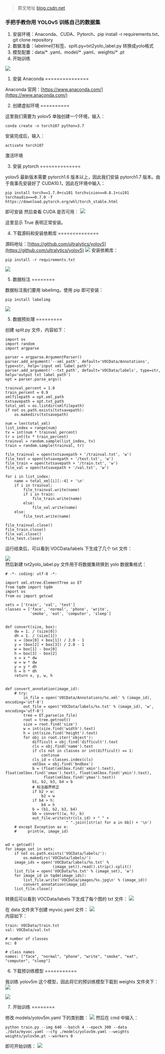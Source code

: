 >  原文地址 [blog.csdn.net](https://blog.csdn.net/weixin_44936889/article/details/110661862)

### 手把手教你用 YOLOv5 训练自己的数据集

1. 安装环境：Anaconda、CUDA、Pytorch、pip install -r requirements.txt、git clone repository
2. 数据准备：labelme打标签、spilt.py+txt2yolo_label.py 转换成yolo格式
3. 模型配置：data/* .yaml、model/* .yaml、weights/* .pt
4. 开始训练




![](https://img-blog.csdnimg.cn/20201204171203185.png?x-oss-process=image/watermark,type_ZmFuZ3poZW5naGVpdGk,shadow_10,text_aHR0cHM6Ly9ibG9nLmNzZG4ubmV0L3dlaXhpbl80NDkzNjg4OQ==,size_16,color_FFFFFF,t_70)

1. 安装 Anaconda
===============

Anaconda 官网：[https://www.anaconda.com/](https://www.anaconda.com/)

2. 创建虚拟环境
==========

这里我们需要为 yolov5 单独创建一个环境，输入：

```
conda create -n torch107 python=3.7
```


安装完成后，输入：

```
activate torch107
```

激活环境

3. 安装 pytorch
==============

yolov5 最新版本需要 pytorch1.6 版本以上，因此我们安装 pytorch1.7 版本。由于我事先安装好了 CUDA10.1，因此在环境中输入：

```
pip install torch==1.7.0+cu101 torchvision==0.8.1+cu101 torchaudio===0.7.0 -f https://download.pytorch.org/whl/torch_stable.html
```

即可安装 
然后查看 CUDA 是否可用：  ![](https://img-blog.csdnimg.cn/20201204171539636.png?x-oss-process=image/watermark,type_ZmFuZ3poZW5naGVpdGk,shadow_10,text_aHR0cHM6Ly9ibG9nLmNzZG4ubmV0L3dlaXhpbl80NDkzNjg4OQ==,size_16,color_FFFFFF,t_70)

这里显示 True 表明正常安装。

4. 下载源码和安装依赖库
==============

源码地址：[https://github.com/ultralytics/yolov5](https://github.com/ultralytics/yolov5) 
![](https://img-blog.csdnimg.cn/20201204171644540.png?x-oss-process=image/watermark,type_ZmFuZ3poZW5naGVpdGk,shadow_10,text_aHR0cHM6Ly9ibG9nLmNzZG4ubmV0L3dlaXhpbl80NDkzNjg4OQ==,size_16,color_FFFFFF,t_70)  安装依赖库：

```
pip install -r requirements.txt
```

![](https://img-blog.csdnimg.cn/20201204171807501.png?x-oss-process=image/watermark,type_ZmFuZ3poZW5naGVpdGk,shadow_10,text_aHR0cHM6Ly9ibG9nLmNzZG4ubmV0L3dlaXhpbl80NDkzNjg4OQ==,size_16,color_FFFFFF,t_70)

5. 数据标注
========

数据标注我们要用 labelimg，使用 pip 即可安装：

```
pip install labelimg
```

![](https://img-blog.csdnimg.cn/20201204172236887.png?x-oss-process=image/watermark,type_ZmFuZ3poZW5naGVpdGk,shadow_10,text_aHR0cHM6Ly9ibG9nLmNzZG4ubmV0L3dlaXhpbl80NDkzNjg4OQ==,size_16,color_FFFFFF,t_70)

5. 数据预处理
=========

创建 split.py 文件，内容如下：

```
import os
import random
import argparse

parser = argparse.ArgumentParser()
parser.add_argument('--xml_path', default='VOCData/Annotations', type=str, help='input xml label path')
parser.add_argument('--txt_path', default='VOCData/labels', type=str, help='output txt label path')
opt = parser.parse_args()

trainval_percent = 1.0
train_percent = 0.9
xmlfilepath = opt.xml_path
txtsavepath = opt.txt_path
total_xml = os.listdir(xmlfilepath)
if not os.path.exists(txtsavepath):
    os.makedirs(txtsavepath)

num = len(total_xml)
list_index = range(num)
tv = int(num * trainval_percent)
tr = int(tv * train_percent)
trainval = random.sample(list_index, tv)
train = random.sample(trainval, tr)

file_trainval = open(txtsavepath + '/trainval.txt', 'w')
file_test = open(txtsavepath + '/test.txt', 'w')
file_train = open(txtsavepath + '/train.txt', 'w')
file_val = open(txtsavepath + '/val.txt', 'w')

for i in list_index:
    name = total_xml[i][:-4] + '\n'
    if i in trainval:
        file_trainval.write(name)
        if i in train:
            file_train.write(name)
        else:
            file_val.write(name)
    else:
        file_test.write(name)

file_trainval.close()
file_train.close()
file_val.close()
file_test.close()
```

运行结束后，可以看到 VOCData/labels 下生成了几个 txt 文件：

![](https://img-blog.csdnimg.cn/20201204174635361.png?x-oss-process=image/watermark,type_ZmFuZ3poZW5naGVpdGk,shadow_10,text_aHR0cHM6Ly9ibG9nLmNzZG4ubmV0L3dlaXhpbl80NDkzNjg4OQ==,size_16,color_FFFFFF,t_70)  
然后新建 txt2yolo_label.py 文件用于将数据集转换到 yolo 数据集格式：

```
# -*- coding: utf-8 -*-

import xml.etree.ElementTree as ET
from tqdm import tqdm
import os
from os import getcwd

sets = ['train', 'val', 'test']
classes = ['face', 'normal', 'phone', 'write',
           'smoke', 'eat', 'computer', 'sleep']


def convert(size, box):
    dw = 1. / (size[0])
    dh = 1. / (size[1])
    x = (box[0] + box[1]) / 2.0 - 1
    y = (box[2] + box[3]) / 2.0 - 1
    w = box[1] - box[0]
    h = box[3] - box[2]
    x = x * dw
    w = w * dw
    y = y * dh
    h = h * dh
    return x, y, w, h


def convert_annotation(image_id):
    # try:
        in_file = open('VOCData/Annotations/%s.xml' % (image_id), encoding='utf-8')
        out_file = open('VOCData/labels/%s.txt' % (image_id), 'w', encoding='utf-8')
        tree = ET.parse(in_file)
        root = tree.getroot()
        size = root.find('size')
        w = int(size.find('width').text)
        h = int(size.find('height').text)
        for obj in root.iter('object'):
            difficult = obj.find('difficult').text
            cls = obj.find('name').text
            if cls not in classes or int(difficult) == 1:
                continue
            cls_id = classes.index(cls)
            xmlbox = obj.find('bndbox')
            b = (float(xmlbox.find('xmin').text), float(xmlbox.find('xmax').text), float(xmlbox.find('ymin').text),
                 float(xmlbox.find('ymax').text))
            b1, b2, b3, b4 = b
            # 标注越界修正
            if b2 > w:
                b2 = w
            if b4 > h:
                b4 = h
            b = (b1, b2, b3, b4)
            bb = convert((w, h), b)
            out_file.write(str(cls_id) + " " +
                           " ".join([str(a) for a in bb]) + '\n')
    # except Exception as e:
    #     print(e, image_id)


wd = getcwd()
for image_set in sets:
    if not os.path.exists('VOCData/labels/'):
        os.makedirs('VOCData/labels/')
    image_ids = open('VOCData/labels/%s.txt' %
                     (image_set)).read().strip().split()
    list_file = open('VOCData/%s.txt' % (image_set), 'w')
    for image_id in tqdm(image_ids):
        list_file.write('VOCData/images/%s.jpg\n' % (image_id))
        convert_annotation(image_id)
    list_file.close()
```

转换后可以看到 VOCData/labels 下生成了每个图的 txt 文件：  ![](https://img-blog.csdnimg.cn/20201204180955419.png?x-oss-process=image/watermark,type_ZmFuZ3poZW5naGVpdGk,shadow_10,text_aHR0cHM6Ly9ibG9nLmNzZG4ubmV0L3dlaXhpbl80NDkzNjg4OQ==,size_16,color_FFFFFF,t_70)

在 data 文件夹下创建 myvoc.yaml 文件：  ![](https://img-blog.csdnimg.cn/20201204173252942.png?x-oss-process=image/watermark,type_ZmFuZ3poZW5naGVpdGk,shadow_10,text_aHR0cHM6Ly9ibG9nLmNzZG4ubmV0L3dlaXhpbl80NDkzNjg4OQ==,size_16,color_FFFFFF,t_70)  
内容如下：

```
train: VOCData/train.txt
val: VOCData/val.txt

# number of classes
nc: 8

# class names
names: ["face", "normal", "phone", "write", "smoke", "eat", "computer", "sleep"]
```

6. 下载预训练模型
===========

我训练 yolov5m 这个模型，因此将它的预训练模型下载到 weights 文件夹下：  ![](https://img-blog.csdnimg.cn/20201204180345691.png?x-oss-process=image/watermark,type_ZmFuZ3poZW5naGVpdGk,shadow_10,text_aHR0cHM6Ly9ibG9nLmNzZG4ubmV0L3dlaXhpbl80NDkzNjg4OQ==,size_16,color_FFFFFF,t_70)

![](https://img-blog.csdnimg.cn/20201204180212858.png?x-oss-process=image/watermark,type_ZmFuZ3poZW5naGVpdGk,shadow_10,text_aHR0cHM6Ly9ibG9nLmNzZG4ubmV0L3dlaXhpbl80NDkzNjg4OQ==,size_16,color_FFFFFF,t_70)

7. 开始训练
========

修改 models/yolov5m.yaml 下的类别数：  ![](https://img-blog.csdnimg.cn/20201204180646283.png?x-oss-process=image/watermark,type_ZmFuZ3poZW5naGVpdGk,shadow_10,text_aHR0cHM6Ly9ibG9nLmNzZG4ubmV0L3dlaXhpbl80NDkzNjg4OQ==,size_16,color_FFFFFF,t_70)  然后在 cmd 中输入：

```
python train.py --img 640 --batch 4 --epoch 300 --data ./data/myvoc.yaml --cfg ./models/yolov5m.yaml --weights weights/yolov5m.pt --workers 0
```

即可开始训练：  ![](https://img-blog.csdnimg.cn/20201204192019418.png?x-oss-process=image/watermark,type_ZmFuZ3poZW5naGVpdGk,shadow_10,text_aHR0cHM6Ly9ibG9nLmNzZG4ubmV0L3dlaXhpbl80NDkzNjg4OQ==,size_16,color_FFFFFF,t_70)

